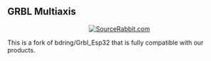 GRBL Multiaxis
------
<p align="center">
<a href="https://www.sourcerabbit.com/"><img src="https://github.com/SourceRabbit/GRBL_MultiAxis/blob/main/Images/GitHubPageBanner.png" alt="SourceRabbit.com"></a>
</p>

This is a fork of bdring/Grbl_Esp32 that is fully compatible with our products.
